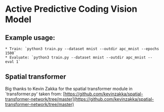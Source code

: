 # Active Predictive Coding Vision Model
## Example usage:
    * Train: `python3 train.py --dataset mnist --outdir apc_mnist --epochs 1500`
    * Evaluate: `python3 train.py --dataset mnist --outdir apc_mnist --eval 1`

## Spatial transformer
Big thanks to Kevin Zakka for the spatial transformer module in `transformer.py' taken from: [https://github.com/kevinzakka/spatial-transformer-network/tree/master](https://github.com/kevinzakka/spatial-transformer-network/tree/master)
